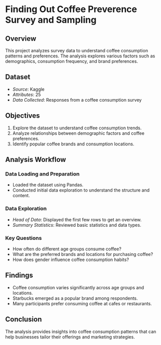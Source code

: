 # Finding Out Coffee Preverence Survey and Sampling

## Overview
This project analyzes survey data to understand coffee consumption patterns and preferences. The analysis explores various factors such as demographics, consumption frequency, and brand preferences.

## Dataset
- *Source*: Kaggle
- *Attributes*: 25
- *Data Collected*: Responses from a coffee consumption survey

## Objectives
1. Explore the dataset to understand coffee consumption trends.
2. Analyze relationships between demographic factors and coffee preferences.
3. Identify popular coffee brands and consumption locations.

## Analysis Workflow

### Data Loading and Preparation
- Loaded the dataset using Pandas.
- Conducted initial data exploration to understand the structure and content.

### Data Exploration
- *Head of Data*: Displayed the first few rows to get an overview.
- *Summary Statistics*: Reviewed basic statistics and data types.

### Key Questions
- How often do different age groups consume coffee?
- What are the preferred brands and locations for purchasing coffee?
- How does gender influence coffee consumption habits?

## Findings
- Coffee consumption varies significantly across age groups and locations.
- Starbucks emerged as a popular brand among respondents.
- Many participants prefer consuming coffee at cafes or restaurants.

## Conclusion
The analysis provides insights into coffee consumption patterns that can help businesses tailor their offerings and marketing strategies.


